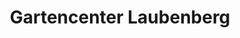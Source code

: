 ---
title: "Gartencenter Laubenberg"
url: /weinboehla/gartencenter-laubenberg/
shop: Garten-Center
---